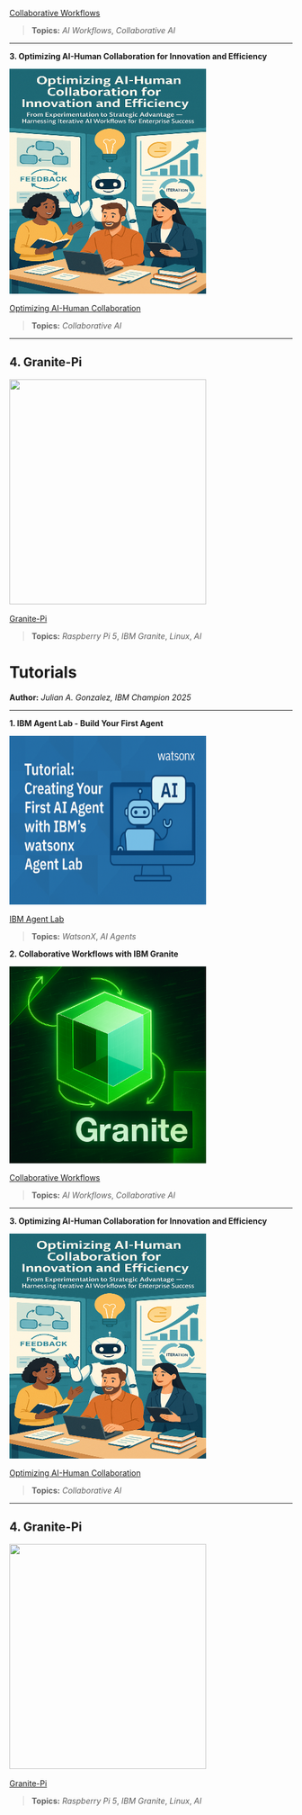 
[Collaborative Workflows](https://github.com/Jewelzufo/Collaborative-workflows-granite)

>**Topics:**
*AI Workflows*, *Collaborative AI*

---

**3. Optimizing AI-Human Collaboration for Innovation and Efficiency**

<img src="https://github.com/Jewelzufo/.github.io/raw/main/Collaboration%20for%20innovation%20image.png" height="400" width="350"/>

[Optimizing AI-Human Collaboration](https://github.com/Jewelzufo/.github.io/blob/main/Article-Iterative-AI-Workflows.md)

>**Topics:**
*Collaborative AI*

---


## 4. Granite-Pi

<img src="https://duckduckgo.com/?q=ollama%20granite&ko=-1&ia=images&iax=images&iai=https%3A%2F%2Follama.com%2Fpublic%2Fblog%2Follama_ibm.png" height="400" width="350"/>

[Granite-Pi](https://github.com/Jewelzufo/granitepi)


>**Topics:** *Raspberry Pi 5*, *IBM Granite*, *Linux*, *AI*
# Tutorials
**Author:** *Julian A. Gonzalez, IBM Champion 2025*

---

**1. IBM Agent Lab - Build Your First Agent**

<img src="https://github.com/Jewelzufo/Ibm-agent-lab/raw/main/agent%20tutorial%20image.png?raw=true" height="300" width="350"/>

[IBM Agent Lab](https://github.com/Jewelzufo/Ibm-agent-lab)
>**Topics:**
*WatsonX*, *AI Agents*

**2. Collaborative Workflows with IBM Granite**

<img src="https://github.com/Jewelzufo/Collaborative-workflows-granite/raw/main/file_0000000006c451f79ba4c6e0ad9bf5dd_conversation_id=67edfe1a-5460-800e-b6ae-db34bac7e2ec&message_id=51e35215-0c9e-40f2-9840-4b8010598617.png" ehight="400" width="350"/>

[Collaborative Workflows](https://github.com/Jewelzufo/Collaborative-workflows-granite)

>**Topics:**
*AI Workflows*, *Collaborative AI*

---

**3. Optimizing AI-Human Collaboration for Innovation and Efficiency**

<img src="https://github.com/Jewelzufo/.github.io/raw/main/Collaboration%20for%20innovation%20image.png" height="400" width="350"/>

[Optimizing AI-Human Collaboration](https://github.com/Jewelzufo/.github.io/blob/main/Article-Iterative-AI-Workflows.md)

>**Topics:**
*Collaborative AI*

---


## 4. Granite-Pi

<img src="https://duckduckgo.com/?q=ollama%20granite&ko=-1&ia=images&iax=images&iai=https%3A%2F%2Follama.com%2Fpublic%2Fblog%2Follama_ibm.png" height="400" width="350"/>

[Granite-Pi](https://github.com/Jewelzufo/granitepi)


>**Topics:** *Raspberry Pi 5*, *IBM Granite*, *Linux*, *AI*

